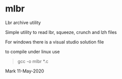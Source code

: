 # mlbr
Lbr archive utility

Simple utility to read lbr, squeeze, crunch and lzh files

For windows there is a visual studio solution file

to compile under linux use
>gcc -o mlbr *.c

Mark
11-May-2020
